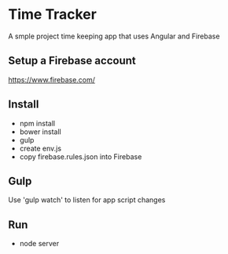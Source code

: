 # Time Tracker

A smple project time keeping app that uses Angular and Firebase

## Setup a Firebase account

https://www.firebase.com/

## Install

- npm install
- bower install
- gulp
- create env.js
- copy firebase.rules.json into Firebase

## Gulp

Use 'gulp watch' to listen for app script changes

## Run

- node server
